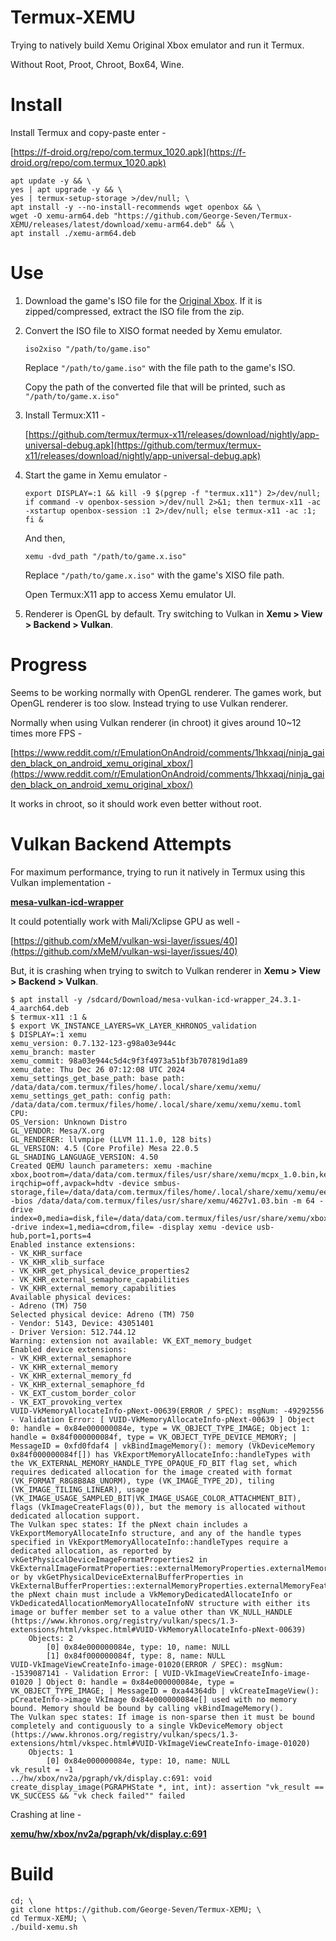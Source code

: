 # Termux-XEMU
Trying to natively build Xemu Original Xbox emulator and run it Termux.

Without Root, Proot, Chroot, Box64, Wine.

# Install

Install Termux and copy-paste enter -

[https://f-droid.org/repo/com.termux_1020.apk](https://f-droid.org/repo/com.termux_1020.apk)

    apt update -y && \
    yes | apt upgrade -y && \
    yes | termux-setup-storage >/dev/null; \
    apt install -y --no-install-recommends wget openbox && \
    wget -O xemu-arm64.deb "https://github.com/George-Seven/Termux-XEMU/releases/latest/download/xemu-arm64.deb" && \
    apt install ./xemu-arm64.deb

# Use
1) Download the game's ISO file for the [Original Xbox](https://myrient.erista.me/files/Redump/Microsoft%20-%20Xbox/). If it is zipped/compressed, extract the ISO file from the zip.

2) Convert the ISO file to XISO format needed by Xemu emulator.

       iso2xiso "/path/to/game.iso"

    Replace `"/path/to/game.iso"` with the file path to the game's ISO.
    
    Copy the path of the converted file that will be printed, such as `"/path/to/game.x.iso"`

3) Install Termux:X11 -

    [https://github.com/termux/termux-x11/releases/download/nightly/app-universal-debug.apk](https://github.com/termux/termux-x11/releases/download/nightly/app-universal-debug.apk)

4) Start the game in Xemu emulator -

       export DISPLAY=:1 && kill -9 $(pgrep -f "termux.x11") 2>/dev/null; if command -v openbox-session >/dev/null 2>&1; then termux-x11 -ac -xstartup openbox-session :1 2>/dev/null; else termux-x11 -ac :1; fi &
       
    And then,
       
       xemu -dvd_path "/path/to/game.x.iso"
    
    Replace `"/path/to/game.x.iso"` with the game's XISO file path.
    
    Open Termux:X11 app to access Xemu emulator UI.

5) Renderer is OpenGL by default. Try switching to Vulkan in **Xemu > View > Backend > Vulkan**.

# Progress
Seems to be working normally with OpenGL renderer. The games work, but OpenGL renderer is too slow. Instead trying to use Vulkan renderer.

Normally when using Vulkan renderer (in chroot) it gives around 10~12 times more FPS -

[https://www.reddit.com/r/EmulationOnAndroid/comments/1hkxaqj/ninja_gaiden_black_on_android_xemu_original_xbox/](https://www.reddit.com/r/EmulationOnAndroid/comments/1hkxaqj/ninja_gaiden_black_on_android_xemu_original_xbox/)

It works in chroot, so it should work even better without root.

# Vulkan Backend Attempts

For maximum performance, trying to run it natively in Termux using this Vulkan implementation -

**[mesa-vulkan-icd-wrapper](https://github.com/termux/termux-packages/pull/22500)**

It could potentially work with Mali/Xclipse GPU as well -

[https://github.com/xMeM/vulkan-wsi-layer/issues/40](https://github.com/xMeM/vulkan-wsi-layer/issues/40)

But, it is crashing when trying to switch to Vulkan renderer in **Xemu > View > Backend > Vulkan**.

```
$ apt install -y /sdcard/Download/mesa-vulkan-icd-wrapper_24.3.1-4_aarch64.deb
$ termux-x11 :1 &
$ export VK_INSTANCE_LAYERS=VK_LAYER_KHRONOS_validation
$ DISPLAY=:1 xemu
xemu_version: 0.7.132-123-g98a03e944c
xemu_branch: master
xemu_commit: 98a03e944c5d4c9f3f4973a51bf3b707819d1a89
xemu_date: Thu Dec 26 07:12:08 UTC 2024
xemu_settings_get_base_path: base path: /data/data/com.termux/files/home/.local/share/xemu/xemu/
xemu_settings_get_path: config path: /data/data/com.termux/files/home/.local/share/xemu/xemu/xemu.toml
CPU: 
OS_Version: Unknown Distro
GL_VENDOR: Mesa/X.org
GL_RENDERER: llvmpipe (LLVM 11.1.0, 128 bits)
GL_VERSION: 4.5 (Core Profile) Mesa 22.0.5
GL_SHADING_LANGUAGE_VERSION: 4.50
Created QEMU launch parameters: xemu -machine xbox,bootrom=/data/data/com.termux/files/usr/share/xemu/mcpx_1.0.bin,kernel-irqchip=off,avpack=hdtv -device smbus-storage,file=/data/data/com.termux/files/home/.local/share/xemu/xemu/eeprom.bin -bios /data/data/com.termux/files/usr/share/xemu/4627v1.03.bin -m 64 -drive index=0,media=disk,file=/data/data/com.termux/files/usr/share/xemu/xbox_hdd.qcow2,locked=on -drive index=1,media=cdrom,file= -display xemu -device usb-hub,port=1,ports=4 
Enabled instance extensions:
- VK_KHR_surface
- VK_KHR_xlib_surface
- VK_KHR_get_physical_device_properties2
- VK_KHR_external_semaphore_capabilities
- VK_KHR_external_memory_capabilities
Available physical devices:
- Adreno (TM) 750
Selected physical device: Adreno (TM) 750
- Vendor: 5143, Device: 43051401
- Driver Version: 512.744.12
Warning: extension not available: VK_EXT_memory_budget
Enabled device extensions:
- VK_KHR_external_semaphore
- VK_KHR_external_memory
- VK_KHR_external_memory_fd
- VK_KHR_external_semaphore_fd
- VK_EXT_custom_border_color
- VK_EXT_provoking_vertex
VUID-VkMemoryAllocateInfo-pNext-00639(ERROR / SPEC): msgNum: -49292556 - Validation Error: [ VUID-VkMemoryAllocateInfo-pNext-00639 ] Object 0: handle = 0x84e000000084e, type = VK_OBJECT_TYPE_IMAGE; Object 1: handle = 0x84f000000084f, type = VK_OBJECT_TYPE_DEVICE_MEMORY; | MessageID = 0xfd0fdaf4 | vkBindImageMemory(): memory (VkDeviceMemory 0x84f000000084f[]) has VkExportMemoryAllocateInfo::handleTypes with the VK_EXTERNAL_MEMORY_HANDLE_TYPE_OPAQUE_FD_BIT flag set, which requires dedicated allocation for the image created with format (VK_FORMAT_R8G8B8A8_UNORM), type (VK_IMAGE_TYPE_2D), tiling (VK_IMAGE_TILING_LINEAR), usage (VK_IMAGE_USAGE_SAMPLED_BIT|VK_IMAGE_USAGE_COLOR_ATTACHMENT_BIT), flags (VkImageCreateFlags(0)), but the memory is allocated without dedicated allocation support.
The Vulkan spec states: If the pNext chain includes a VkExportMemoryAllocateInfo structure, and any of the handle types specified in VkExportMemoryAllocateInfo::handleTypes require a dedicated allocation, as reported by vkGetPhysicalDeviceImageFormatProperties2 in VkExternalImageFormatProperties::externalMemoryProperties.externalMemoryFeatures, or by vkGetPhysicalDeviceExternalBufferProperties in VkExternalBufferProperties::externalMemoryProperties.externalMemoryFeatures, the pNext chain must include a VkMemoryDedicatedAllocateInfo or VkDedicatedAllocationMemoryAllocateInfoNV structure with either its image or buffer member set to a value other than VK_NULL_HANDLE (https://www.khronos.org/registry/vulkan/specs/1.3-extensions/html/vkspec.html#VUID-VkMemoryAllocateInfo-pNext-00639)
    Objects: 2
        [0] 0x84e000000084e, type: 10, name: NULL
        [1] 0x84f000000084f, type: 8, name: NULL
VUID-VkImageViewCreateInfo-image-01020(ERROR / SPEC): msgNum: -1539087141 - Validation Error: [ VUID-VkImageViewCreateInfo-image-01020 ] Object 0: handle = 0x84e000000084e, type = VK_OBJECT_TYPE_IMAGE; | MessageID = 0xa44364db | vkCreateImageView(): pCreateInfo->image VkImage 0x84e000000084e[] used with no memory bound. Memory should be bound by calling vkBindImageMemory().
The Vulkan spec states: If image is non-sparse then it must be bound completely and contiguously to a single VkDeviceMemory object (https://www.khronos.org/registry/vulkan/specs/1.3-extensions/html/vkspec.html#VUID-VkImageViewCreateInfo-image-01020)
    Objects: 1
        [0] 0x84e000000084e, type: 10, name: NULL
vk_result = -1
../hw/xbox/nv2a/pgraph/vk/display.c:691: void create_display_image(PGRAPHState *, int, int): assertion "vk_result == VK_SUCCESS && "vk check failed"" failed
```

Crashing at line -

**[xemu/hw/xbox/nv2a/pgraph/vk/display.c:691](https://github.com/xemu-project/xemu/blob/98a03e944c5d4c9f3f4973a51bf3b707819d1a89/hw/xbox/nv2a/pgraph/vk/display.c#L691)**

# Build
    cd; \
    git clone https://github.com/George-Seven/Termux-XEMU; \
    cd Termux-XEMU; \
    ./build-xemu.sh